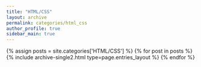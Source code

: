 ```yaml
---
title: "HTML/CSS"
layout: archive
permalink: categories/html_css
author_profile: true
sidebar_main: true
---
```



{% assign posts = site.categories['HTML/CSS'] %}
{% for post in posts %} {% include archive-single2.html type=page.entries_layout %} {% endfor %}
